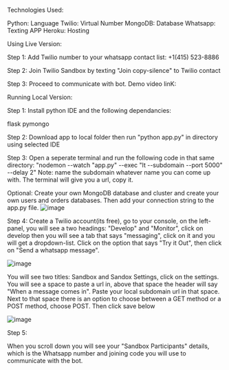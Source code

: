 Technologies Used:

Python: Language
Twilio: Virtual Number
MongoDB: Database
Whatsapp: Texting APP
Heroku: Hosting

Using Live Version:

Step 1:
Add Twilio number to your whatsapp contact list:
+1(415) 523-8886

Step 2:
Join Twilio Sandbox by texting "Join copy-silence" to Twilio contact

Step 3:
Proceed to communicate with bot.
Demo video linK:


Running Local Version:

Step 1:
Install python IDE and the following dependancies:

flask
pymongo

Step 2:
Download app to local folder then run "python app.py" in directory using selected IDE

Step 3:
Open a seperate terminal and run the following code in that same directory: "nodemon --watch "app.py" --exec "lt --subdomain <subdomainname> --port 5000" --delay 2"
Note: name the subdomain whatever name you can come up with. The terminal will give you a url, copy it.

Optional:
Create your own MongoDB database and cluster and create your own users and orders databases. Then add your connection string to the app.py file.
![image](https://github.com/thefoenixweb/Automated-Whatsapp-clinic/assets/71729650/c28d4b42-da8b-4881-93ba-08be3196715c)


Step 4: 
Create a Twilio account(its free), go to your console, on the left-panel, you will see a two headings: "Develop" and "Monitor", click on develop then you will see a tab that says "messaging", click on it and you will get a dropdown-list. 
Click on the option that says "Try it Out", then click on "Send a whatsapp message".

![image](https://github.com/thefoenixweb/Automated-Whatsapp-clinic/assets/71729650/cea968da-8d51-43da-ba58-794fc6cd767e)

You will see two titles: Sandbox and Sandox Settings, click on the settings.
You will see a space to paste a url in, above that space the header will say "When a message comes in". Paste your local subdomain url in that space.
Next to that space there is an option to choose between a GET method or a POST method, choose POST. 
Then click save below

![image](https://github.com/thefoenixweb/Automated-Whatsapp-clinic/assets/71729650/43040a91-fefe-43f6-8a97-9364e144ea64)

Step 5:

When you scroll down you will see your "Sandbox Participants" details, which is the Whatsapp number and joining code you will use to communicate with the bot. 

